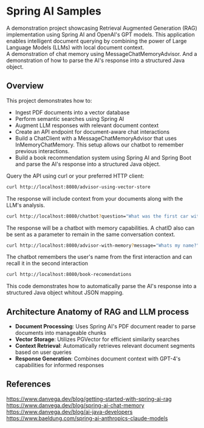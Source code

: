# Spring AI Samples 

A demonstration project showcasing Retrieval Augmented Generation (RAG) implementation using Spring AI and OpenAI's GPT models. This application enables intelligent document querying by combining the power of Large Language Models (LLMs) with local document context.  
A demonstration of chat memory using MessageChatMemoryAdvisor.
And a demonstration of how to parse the AI's response into a structured Java object.
## Overview

This project demonstrates how to:
- Ingest PDF documents into a vector database
- Perform semantic searches using Spring AI
- Augment LLM responses with relevant document context
- Create an API endpoint for document-aware chat interactions
- Build a ChatClient with a MessageChatMemoryAdvisor that uses InMemoryChatMemory. This setup allows our chatbot to remember previous interactions.  
- Build a book recommendation system using Spring AI and Spring Boot and parse the AI's response into a structured Java object.

Query the API using curl or your preferred HTTP client:

```bash
curl http://localhost:8080/advisor-using-vector-store
```
The response will include context from your documents along with the LLM's analysis.

```bash
curl http://localhost:8080/chatbot?question="What was the first car with line production?"
```
The response will be a chatbot with memory capabilities. A chatID also can be sent as a parameter to remain in the same conversation context.

```bash
curl http://localhost:8080/advisor-with-memory?message="Whats my name?"
```
The chatbot remembers the user's name from the first interaction and can recall it in the second interaction

```bash
curl http://localhost:8080/book-recomendations
```
This code demonstrates how to automatically parse the AI's response into a structured Java object whitout JSON mapping. 

## Architecture Anatomy of RAG and LLM process

- **Document Processing**: Uses Spring AI's PDF document reader to parse documents into manageable chunks
- **Vector Storage**: Utilizes PGVector for efficient similarity searches
- **Context Retrieval**: Automatically retrieves relevant document segments based on user queries
- **Response Generation**: Combines document context with GPT-4's capabilities for informed responses

## References
https://www.danvega.dev/blog/getting-started-with-spring-ai-rag  
https://www.danvega.dev/blog/spring-ai-chat-memory  
https://www.danvega.dev/blog/ai-java-developers  
https://www.baeldung.com/spring-ai-anthropics-claude-models

